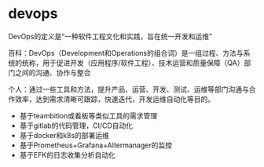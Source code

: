 # devops

DevOps的定义是“一种软件工程文化和实践，旨在统一开发和运维”

百科：DevOps（Development和Operations的组合词）是一组过程、方法与系统的统称，用于促进开发（应用程序/软件工程）、技术运营和质量保障（QA）部门之间的沟通、协作与整合

个人：通过一些工具和方法，提升产品、运营、开发、测试、运维等部门沟通与合作效率，达到需求清晰可跟踪，快速迭代，开发运维自动化等目的。

- 基于teambition或看板等类似工具的需求管理
- 基于gitlab的代码管理，CI/CD自动化
- 基于docker和k8s的部署运维
- 基于Prometheus+Grafana+Altermanager的监控
- 基于EFK的日志收集分析自动化
